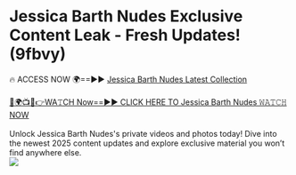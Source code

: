 # Jessica Barth Nudes Exclusive Content Leak - Fresh Updates! (9fbvy)

🔥 ACCESS NOW 🌍==►► <a href="https://tinyurl.com/2mz8nhtm" rel="nofollow">Jessica Barth Nudes Latest Collection</a>
<br><br>
[🔴🌍📺📱👉WA𝚃CH Now==►► CLICK HERE TO Jessica Barth Nudes 𝚆𝙰𝚃𝙲𝙷 NOW](https://tinyurl.com/2mz8nhtm)
<br><br>
Unlock Jessica Barth Nudes's private videos and photos today! Dive into the newest 2025 content updates and explore exclusive material you won’t find anywhere else.
<br>
<a href="https://tinyurl.com/2mz8nhtm" rel="nofollow" data-target="animated-image.originalLink"><img src="https://camo.githubusercontent.com/8a4f000d20f83aca3bf7ec5f350d767afa0574a8a352519fd8cfa583a6f93a33/68747470733a2f2f692e696d6775722e636f6d2f644a486b345a712e676966" data-canonical-src="https://i.imgur.com/dJHk4Zq.gif" style="max-width: 100%; display: inline-block;" data-target="animated-image.originalImage"></a>
<br>
